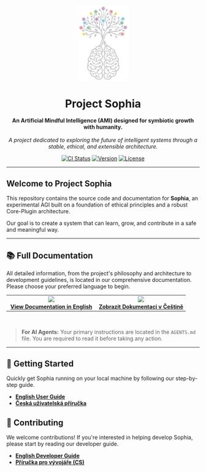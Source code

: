 <p align="center">
  <img src="SOPHIA-logo.png" alt="Sophia Logo" width="133"/>
</p>

<h1 align="center">Project Sophia</h1>

<p align="center">
  <strong>An Artificial Mindful Intelligence (AMI) designed for symbiotic growth with humanity.</strong>
  <br><br>
  <em>A project dedicated to exploring the future of intelligent systems through a stable, ethical, and extensible architecture.</em>
</p>

<p align="center">
  <a href="https://github.com/kajobert/sophia/actions/workflows/ci.yml"><img src="https://github.com/kajobert/sophia/actions/workflows/ci.yml/badge.svg" alt="CI Status"></a>
  <a href="#"><img src="https://img.shields.io/badge/Version-0.0.1-blue.svg" alt="Version"></a>
  <a href="LICENSE.md"><img src="https://img.shields.io/badge/License-MIT-green.svg" alt="License"></a>
</p>

---

## Welcome to Project Sophia

This repository contains the source code and documentation for **Sophia**, an experimental AGI built on a foundation of ethical principles and a robust Core-Plugin architecture.

Our goal is to create a system that can learn, grow, and contribute in a safe and meaningful way.

---

## 📚 Full Documentation

All detailed information, from the project's philosophy and architecture to development guidelines, is located in our comprehensive documentation. Please choose your preferred language to begin.

<table align="center">
  <tr>
    <td align="center" width="50%">
      <a href="docs/en/README.md">
        <img src="https://hatscripts.github.io/circle-flags/flags/gb.svg" width="48"><br>
        <strong>View Documentation in English</strong>
      </a>
    </td>
    <td align="center" width="50%">
      <a href="docs/cs/README.md">
        <img src="https://hatscripts.github.io/circle-flags/flags/cz.svg" width="48"><br>
        <strong>Zobrazit Dokumentaci v Češtině</strong>
      </a>
    </td>
  </tr>
</table>

<br>

> **For AI Agents:** Your primary instructions are located in the `AGENTS.md` file. You are required to read it before taking any action.

---

## 🚀 Getting Started

Quickly get Sophia running on your local machine by following our step-by-step guide.

*   [**English User Guide**](./docs/en/06_USER_GUIDE.md)
*   [**Česká uživatelská příručka**](./docs/cs/06_UZIVATELSKA_PRIRUCKA.md)

## 🤝 Contributing

We welcome contributions! If you're interested in helping develop Sophia, please start by reading our developer guide.

*   [**English Developer Guide**](./docs/en/07_DEVELOPER_GUIDE.md)
*   [**Příručka pro vývojáře (CS)**](./docs/cs/07_PRIRUCKA_PRO_VYVOJARE.md)
